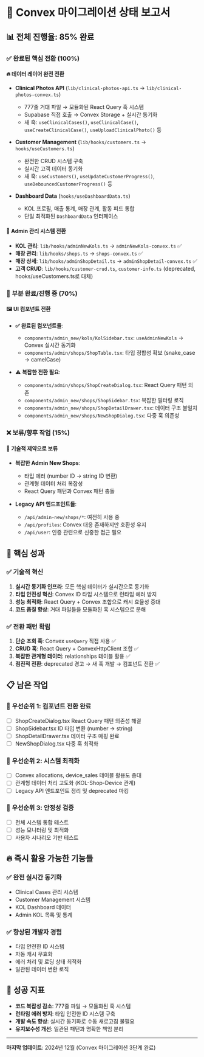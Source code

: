 # 🚀 Convex 마이그레이션 상태 보고서

## 📊 전체 진행율: 85% 완료

### ✅ 완료된 핵심 전환 (100%)

#### 🔥 **데이터 레이어 완전 전환**

- **Clinical Photos API** (`lib/clinical-photos-api.ts` → `lib/clinical-photos-convex.ts`)
  - 777줄 거대 파일 → 모듈화된 React Query 훅 시스템
  - Supabase 직접 호출 → Convex Storage + 실시간 동기화
  - 새 훅: `useClinicalCases()`, `useClinicalCase()`, `useCreateClinicalCase()`, `useUploadClinicalPhoto()` 등

- **Customer Management** (`lib/hooks/customers.ts` → `hooks/useCustomers.ts`)
  - 완전한 CRUD 시스템 구축
  - 실시간 고객 데이터 동기화
  - 새 훅: `useCustomers()`, `useUpdateCustomerProgress()`, `useDebouncedCustomerProgress()` 등

- **Dashboard Data** (`hooks/useDashboardData.ts`)
  - KOL 프로필, 매출 통계, 매장 관계, 활동 피드 통합
  - 단일 최적화된 `DashboardData` 인터페이스

#### 🏢 **Admin 관리 시스템 전환**

- **KOL 관리**: `lib/hooks/adminNewKols.ts` → `adminNewKols-convex.ts` ✅
- **매장 관리**: `lib/hooks/shops.ts` → `shops-convex.ts` ✅
- **매장 상세**: `lib/hooks/adminShopDetail.ts` → `adminShopDetail-convex.ts` ✅
- **고객 CRUD**: `lib/hooks/customer-crud.ts`, `customer-info.ts` (deprecated, hooks/useCustomers.ts로 대체)

### 🔄 부분 완료/진행 중 (70%)

#### 🖼️ **UI 컴포넌트 전환**

- **✅ 완료된 컴포넌트들**:
  - `components/admin_new/kols/KolSidebar.tsx`: `useAdminNewKols` → Convex 실시간 동기화
  - `components/admin/shops/ShopTable.tsx`: 타입 정합성 확보 (snake_case → camelCase)

- **⚠️ 복잡한 전환 필요**:
  - `components/admin/shops/ShopCreateDialog.tsx`: React Query 패턴 의존
  - `components/admin_new/shops/ShopSidebar.tsx`: 복잡한 필터링 로직
  - `components/admin_new/shops/ShopDetailDrawer.tsx`: 데이터 구조 불일치
  - `components/admin_new/shops/NewShopDialog.tsx`: 다중 훅 의존성

### ❌ 보류/향후 작업 (15%)

#### 🔧 **기술적 제약으로 보류**

- **복잡한 Admin New Shops**:
  - 타입 에러 (number ID → string ID 변환)
  - 관계형 데이터 처리 복잡성
  - React Query 패턴과 Convex 패턴 충돌

- **Legacy API 엔드포인트들**:
  - `/api/admin-new/shops/*`: 여전히 사용 중
  - `/api/profiles`: Convex 대응 존재하지만 호환성 유지
  - `/api/user`: 인증 관련으로 신중한 접근 필요

## 🎯 핵심 성과

### ✅ **기술적 혁신**

1. **실시간 동기화 인프라**: 모든 핵심 데이터가 실시간으로 동기화
2. **타입 안전성 혁신**: Convex ID 타입 시스템으로 런타임 에러 방지
3. **성능 최적화**: React Query + Convex 조합으로 캐시 효율성 증대
4. **코드 품질 향상**: 거대 파일들을 모듈화된 훅 시스템으로 분해

### ✅ **전환 패턴 확립**

1. **단순 조회 훅**: Convex `useQuery` 직접 사용 ✅
2. **CRUD 훅**: React Query + ConvexHttpClient 조합 ✅
3. **복잡한 관계형 데이터**: relationships 테이블 활용 ✅
4. **점진적 전환**: deprecated 경고 → 새 훅 개발 → 컴포넌트 전환 ✅

## 📋 남은 작업

### 🎯 **우선순위 1: 컴포넌트 전환 완료**

- [ ] ShopCreateDialog.tsx React Query 패턴 의존성 해결
- [ ] ShopSidebar.tsx ID 타입 변환 (number → string)
- [ ] ShopDetailDrawer.tsx 데이터 구조 매핑 완료
- [ ] NewShopDialog.tsx 다중 훅 최적화

### 🎯 **우선순위 2: 시스템 최적화**

- [ ] Convex allocations, device_sales 테이블 활용도 증대
- [ ] 관계형 데이터 처리 고도화 (KOL-Shop-Device 관계)
- [ ] Legacy API 엔드포인트 정리 및 deprecated 마킹

### 🎯 **우선순위 3: 안정성 검증**

- [ ] 전체 시스템 통합 테스트
- [ ] 성능 모니터링 및 최적화
- [ ] 사용자 시나리오 기반 테스트

## 🔥 즉시 활용 가능한 기능들

### ✅ **완전 실시간 동기화**

- Clinical Cases 관리 시스템
- Customer Management 시스템
- KOL Dashboard 데이터
- Admin KOL 목록 및 통계

### ✅ **향상된 개발자 경험**

- 타입 안전한 ID 시스템
- 자동 캐시 무효화
- 에러 처리 및 로딩 상태 최적화
- 일관된 데이터 변환 로직

## 🌟 성공 지표

- **코드 복잡성 감소**: 777줄 파일 → 모듈화된 훅 시스템
- **런타임 에러 방지**: 타입 안전한 ID 시스템 구축
- **개발 속도 향상**: 실시간 동기화로 수동 새로고침 불필요
- **유지보수성 개선**: 일관된 패턴과 명확한 책임 분리

---

**마지막 업데이트**: 2024년 12월 (Convex 마이그레이션 3단계 완료)
